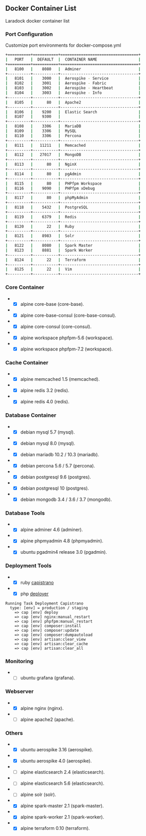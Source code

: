 ## Docker Container List

Laradock docker container list

### Port Configuration
Customize port environments for docker-compose.yml

```bash
+==========+===========+==================================+
|   PORT   |  DEFAULT  |  CONTAINER NAME                  |
+==========+===========+==================================+
|   8100   |    8080   |  Adminer                         |  
+----------+-----------+----------------------------------+
|   8101   |    3000   |  Aerospike - Service             |
|   8102   |    3001   |  Aerospike - Fabric              |
|   8103   |    3002   |  Aerospike - Heartbeat           |
|   8104   |    3003   |  Aerospike - Info                |
+----------+-----------+----------------------------------+      
|   8105   |      80   |  Apache2                         |
+----------+-----------+----------------------------------+      
|   8106   |    9200   |  Elastic Search                  |
|   8107   |    9300   |                                  |
+----------+-----------+----------------------------------+      
|   8108   |    3306   |  MariaDB                         |
|   8109   |    3306   |  MySQL                           |
|   8110   |    3306   |  Percona                         |
+----------+-----------+----------------------------------+      
|   8111   |   11211   |  Memcached                       |
+----------+-----------+----------------------------------+      
|   8112   |   27017   |  MongoDB                         |
+----------+-----------+----------------------------------+      
|   8113   |      80   |  NginX                           |
+----------+-----------+----------------------------------+      
|   8114   |      80   |  pgAdmin                         |
+----------+-----------+----------------------------------+      
|   8115   |      80   |  PHPfpm Workspace                |
|   8116   |    9090   |  PHPfpm xDebug                   |
+----------+-----------+----------------------------------+      
|   8117   |      80   |  phpMyAdmin                      |
+----------+-----------+----------------------------------+      
|   8118   |    5432   |  PostgreSQL                      |
+----------+-----------+----------------------------------+      
|   8119   |    6379   |  Redis                           |
+----------+-----------+----------------------------------+      
|   8120   |      22   |  Ruby                            |
+----------+-----------+----------------------------------+      
|   8121   |    8983   |  Solr                            |
+----------+-----------+----------------------------------+      
|   8122   |    8080   |  Spark Master                    |
|   8123   |    8881   |  Spark Worker                    |
+----------+-----------+----------------------------------+      
|   8124   |      22   |  Terraform                       |
+----------+-----------+----------------------------------+      
|   8125   |      22   |  Vim                             |
+----------+-----------+----------------------------------+      
```

### Core Container
* - [X] alpine core-base (core-base).
* - [X] alpine core-base-consul (core-base-consul).
* - [X] alpine core-consul (core-consul).
* - [X] alpine workspace phpfpm-5.6 (workspace).
* - [X] alpine workspace phpfpm-7.2 (workspace).

### Cache Container
* - [X] alpine memcached 1.5 (memcached).
* - [X] alpine redis 3.2 (redis).
* - [X] alpine redis 4.0 (redis).

### Database Container
* - [X] debian mysql 5.7 (mysql).
* - [X] debian mysql 8.0 (mysql).
* - [X] debian mariadb 10.2 / 10.3 (mariadb).
* - [X] debian percona 5.6 / 5.7 (percona).
* - [X] debian postgresql 9.6 (postgres).
* - [X] debian postgresql 10 (postgres).
* - [X] debian mongodb 3.4 / 3.6 / 3.7 (mongodb).

### Database Tools
* - [X] alpine adminer 4.6 (adminer).
* - [X] alpine phpmyadmin 4.8 (phpmyadmin).
* - [X] ubuntu pgadmin4 release 3.0 (pgadmin).

### Deployment Tools
* - [X] ruby [capistrano](https://github.com/capistrano/capistrano)
* - [X] php [deployer](https://github.com/deployphp/deployer)
```
Running Task Deployment Capistrano
  type: [env] = production / staging
    => cap [env] deploy
    => cap [env] nginx:manual_restart
    => cap [env] phpfpm:manual_restart
    => cap [env] composer:install
    => cap [env] composer:update
    => cap [env] composer:dumpautoload
    => cap [env] artisan:clear_view
    => cap [env] artisan:clear_cache
    => cap [env] artisan:clear_all
```

### Monitoring
* - [ ] ubuntu grafana (grafana).

### Webserver
* - [X] alpine nginx (nginx).
* - [ ] alpine apache2 (apache).

### Others
* - [X] ubuntu aerospike 3.16 (aerospike).
* - [X] ubuntu aerospike 4.0 (aerospike).
* - [ ] alpine elasticsearch 2.4 (elasticsearch).
* - [ ] alpine elasticsearch 5.6 (elasticsearch).
* - [ ] alpine solr (solr).
* - [X] alpine spark-master 2.1 (spark-master).
* - [X] alpine spark-worker 2.1 (spark-worker).
* - [X] alpine terraform 0.10 (terraform). 
